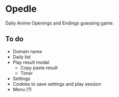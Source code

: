 # Opedle
Daily Anime Openings and Endings guessing game.


## To do
- Domain name
- Daily list
- Play result modal
  - Copy paste result
  - Timer
- Settings
- Cookies to save settings and play session
- Menu (?)
